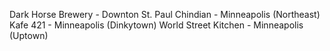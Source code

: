 Dark Horse Brewery - Downton St. Paul
Chindian - Minneapolis (Northeast)
Kafe 421 - Minneapolis (Dinkytown)
World Street Kitchen - Minneapolis (Uptown)
